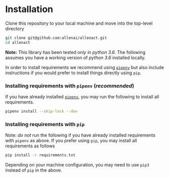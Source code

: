 # Installation

Clone this repository to your local machine and move into the top-level directory

```bash
git clone git@github.com:allenai/allenact.git
cd allenact
```

**Note:** This library has been tested *only in python 3.6*. The following assumes you have a working
version of *python 3.6* installed locally. 

In order to install requirements we recommend using [`pipenv`](https://pipenv.kennethreitz.org/en/latest/) but also include instructions if
you would prefer to install things directly using `pip`.

### Installing requirements with `pipenv` (*recommended*)

If you have already installed [`pipenv`](https://pipenv.kennethreitz.org/en/latest/), you may
run the following to install all requirements.

```bash
pipenv install --skip-lock --dev
```

### Installing requirements with `pip`

Note: *do not* run the following if you have already installed requirements with `pipenv`
as above. If you prefer using `pip`, you may install all requirements as follows

```bash
pip install -r requirements.txt
```

Depending on your machine configuration, you may need to use `pip3` instead of `pip` in the
above.
